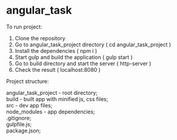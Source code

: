 # angular_task

To run project:

1. Clone the repository
2. Go to angular_task_project directory ( cd angular_task_project )
3. Install the dependencies ( npm i )
4. Start gulp and build the application ( gulp start )
5. Go to build directory and start the server ( http-server )
6. Check the result ( localhost:8080 )

Project structure:

angular_task_project - root directory;  
build - built app with minified js, css files;  
src - dev app files;  
node_modules - app dependencies;  
.gitignore;  
gulpfile.js;  
package.json;
  
    
  
